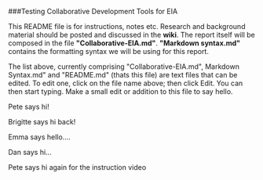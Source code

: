 ###Testing Collaborative Development Tools for EIA

This README file is for instructions, notes etc. Research and background material should be posted and discussed in the **wiki**. The report itself will be composed in the file **"Collaborative-EIA.md"**. **"Markdown syntax.md"** contains the formatting syntax we will be using for this report.

The list above, currently comprising "Collaborative-EIA.md", Markdown Syntax.md" and "README.md" (thats this file) are text files that can be edited. To edit one, click on the file name above; then click Edit. You can then start typing. Make a small edit or addition to this file to say hello.

Pete says hi!

Brigitte says hi back!

Emma says hello....

Dan says hi...

Pete says hi again for the instruction video
